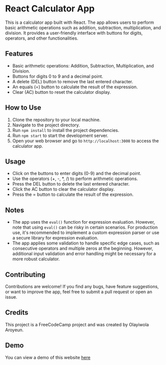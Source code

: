 # React Calculator App

This is a calculator app built with React. The app allows users to perform basic arithmetic operations such as addition, subtraction, multiplication, and division. It provides a user-friendly interface with buttons for digits, operators, and other functionalities.

## Features

- Basic arithmetic operations: Addition, Subtraction, Multiplication, and Division.
- Buttons for digits 0 to 9 and a decimal point.
- A delete (DEL) button to remove the last entered character.
- An equals (=) button to calculate the result of the expression.
- Clear (AC) button to reset the calculator display.

## How to Use

1. Clone the repository to your local machine.
2. Navigate to the project directory.
3. Run `npm install` to install the project dependencies.
4. Run `npm start` to start the development server.
5. Open your web browser and go to `http://localhost:3000` to access the calculator app.

## Usage

- Click on the buttons to enter digits (0-9) and the decimal point.
- Use the operators (+, -, *, /) to perform arithmetic operations.
- Press the DEL button to delete the last entered character.
- Click the AC button to clear the calculator display.
- Press the = button to calculate the result of the expression.

## Notes

- The app uses the `eval()` function for expression evaluation. However, note that using `eval()` can be risky in certain scenarios. For production use, it's recommended to implement a custom expression parser or use a secure library for expression evaluation.
- The app applies some validation to handle specific edge cases, such as consecutive operators and multiple zeros at the beginning. However, additional input validation and error handling might be necessary for a more robust calculator.

## Contributing

Contributions are welcome! If you find any bugs, have feature suggestions, or want to improve the app, feel free to submit a pull request or open an issue.

## Credits

This project is a FreeCodeCamp project and was created by Olayiwola Aroyeun.

## Demo 

You can view a demo of this website [here](https://major101x.github.io/react-calculator/)
